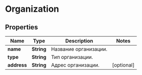 # Organization

## Properties
Name | Type | Description | Notes
------------ | ------------- | ------------- | -------------
**name** | **String** | Название организации. | 
**type** | **String** | Тип организации. | 
**address** | **String** | Адрес организации. |  [optional]
